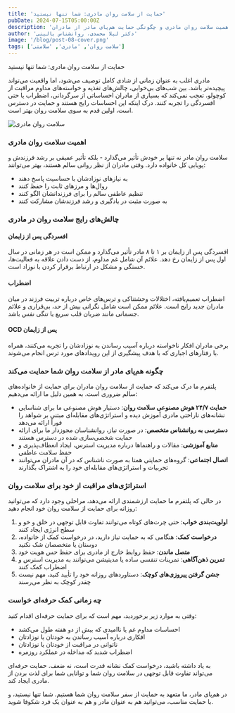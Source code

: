 ```yaml
---
title: 'حمایت از سلامت روان مادری: شما تنها نیستید'
pubDate: 2024-07-15T05:00:00Z
description: 'درک اهمیت سلامت روان مادری و چگونگی حمایت هم‌پای مادر از مادران.'
author: 'دکتر لیلا محمدی، روانشناس بالینی'
image: '/blog/post-08-cover.png'
tags: ['سلامت روان', 'مادری', 'سلامتی']
---
```


حمایت از سلامت روان مادری: شما تنها نیستید

مادری اغلب به عنوان زمانی از شادی کامل توصیف می‌شود، اما واقعیت می‌تواند پیچیده‌تر باشد. بین شب‌های بی‌خوابی، چالش‌های تغذیه و خواسته‌های مداوم مراقبت از کوچولو، تعجب نمی‌کند که بسیاری از مادران احساساتی از سرگردانی، اضطراب یا حتی افسردگی را تجربه کنند. درک اینکه این احساسات رایج هستند و حمایت در دسترس است، اولین قدم به سوی سلامت روان بهتر است.

![سلامت روان مادری](/blog/post-08.png)

### اهمیت سلامت روان مادری

سلامت روان مادر نه تنها بر خودش تأثیر می‌گذارد - بلکه تأثیر عمیقی بر رشد فرزندش و پویایی کل خانواده دارد. وقتی مادران از نظر روانی سالم هستند، بهتر می‌توانند:

- به نیازهای نوزادشان با حساسیت پاسخ دهند
- روال‌ها و مرزهای ثابت را حفظ کنند
- تنظیم عاطفی سالم را برای فرزندانشان الگو کنند
- به صورت مثبت در یادگیری و رشد فرزندشان مشارکت کنند

### چالش‌های رایج سلامت روان در مادری

#### افسردگی پس از زایمان
افسردگی پس از زایمان بر ۱ تا ۸ مادر تأثیر می‌گذارد و ممکن است در هر زمانی در سال اول پس از زایمان رخ دهد. علائم آن شامل غم مداوم، از دست دادن علاقه به فعالیت‌ها، خستگی و مشکل در ارتباط برقرار کردن با نوزاد است.

#### اضطراب
اضطراب تعمیم‌یافته، اختلالات وحشتناکی و ترس‌های خاص درباره تربیت فرزند در میان مادران جدید رایج است. علائم ممکن است شامل نگرانی بیش از حد، بی‌قراری و علائم جسمانی مانند ضربان قلب سریع یا تنگی نفس باشد.

#### OCD پس از زایمان
برخی مادران افکار ناخواسته درباره آسیب رساندن به نوزادشان را تجربه می‌کنند، همراه با رفتارهای اجباری که با هدف پیشگیری از این رویدادهای مورد ترس انجام می‌شوند.

### چگونه هم‌پای مادر از سلامت روان شما حمایت می‌کند

پلتفرم ما درک می‌کند که حمایت از سلامت روان مادران برای حمایت از خانواده‌های سالم ضروری است. به همین دلیل ما ارائه می‌دهیم:

- **حمایت ۲۴/۷ هوش مصنوعی سلامت روان**: دستیار هوش مصنوعی ما برای شناسایی نشانه‌های ناراحتی مادری آموزش دیده و استراتژی‌های مقابله‌ای مبتنی بر شواهد را فوراً ارائه می‌دهد
- **دسترسی به روانشناس متخصص**: در صورت نیاز، روانشناسان مجوزدار ما برای ارائه حمایت شخصی‌سازی شده در دسترس هستند
- **منابع آموزشی**: مقالات و راهنماها درباره مدیریت استرس، ایجاد انعطاف‌پذیری و حفظ سلامت عاطفی
- **اتصال اجتماعی**: گروه‌های حمایتی همتا به صورت ناشناس که در آن مادران می‌توانند تجربیات و استراتژی‌های مقابله‌ای خود را به اشتراک بگذارند

### استراتژی‌های مراقبت از خود برای سلامت روان

در حالی که پلتفرم ما حمایت ارزشمندی ارائه می‌دهد، مراحلی وجود دارد که می‌توانید روزانه برای حمایت از سلامت روان خود انجام دهید:

1. **اولویت‌بندی خواب**: حتی چرت‌های کوتاه می‌توانند تفاوت قابل توجهی در خلق و خو و سطح انرژی ایجاد کنند
2. **درخواست کمک**: هنگامی که به حمایت نیاز دارید، در درخواست کمک از خانواده، دوستان یا متخصصان شک نکنید
3. **متصل ماندن**: حفظ روابط خارج از مادری برای حفظ حس هویت خود
4. **تمرین ذهن‌آگاهی**: تمرینات تنفسی ساده یا مدیتیشن می‌توانند به مدیریت استرس و اضطراب کمک کنند
5. **جشن گرفتن پیروزی‌های کوچک**: دستاوردهای روزانه خود را تأیید کنید، مهم نیست چقدر کوچک به نظر می‌رسند

### چه زمانی کمک حرفه‌ای خواست

وقتی به موارد زیر برخوردید، مهم است که برای حمایت حرفه‌ای اقدام کنید:
- احساسات مداوم غم یا ناامیدی که بیش از دو هفته طول می‌کشد
- افکاری درباره آسیب رساندن به خودتان یا نوزادتان
- ناتوانی در مراقبت از خودتان یا نوزادتان
- اضطراب شدید که مداخله در عملکرد روزمره

به یاد داشته باشید، درخواست کمک نشانه قدرت است، نه ضعف. حمایت حرفه‌ای می‌تواند تفاوت قابل توجهی در سلامت روان شما و توانایی شما برای لذت بردن از مادری ایجاد کند.

در هم‌پای مادر، ما متعهد به حمایت از سفر سلامت روان شما هستیم. شما تنها نیستید، و با حمایت مناسب، می‌توانید هم به عنوان مادر و هم به عنوان یک فرد شکوفا شوید.